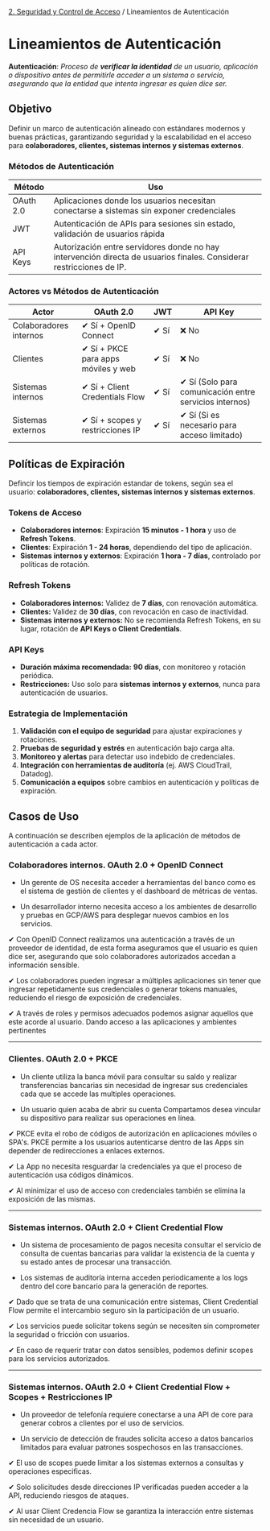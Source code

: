 [2. Seguridad y Control de Acceso](../../index.md) / Lineamientos de Autenticación

# Lineamientos de Autenticación

**Autenticación**: _Proceso de **verificar la identidad** de un usuario, aplicación o dispositivo antes de permitirle acceder a un sistema o servicio, asegurando que la entidad que intenta ingresar es quien dice ser._

## Objetivo

Definir un marco de autenticación alineado con estándares modernos y buenas prácticas, garantizando seguridad y la escalabilidad en el acceso para **colaboradores, clientes, sistemas internos y sistemas externos**.

### Métodos de Autenticación

| Método    | Uso                                                                                                                  |
| --------- | -------------------------------------------------------------------------------------------------------------------- |
| OAuth 2.0 | Aplicaciones donde los usuarios necesitan conectarse a sistemas sin exponer credenciales                             |
| JWT       | Autenticación de APIs para sesiones sin estado, validación de usuarios rápida                                        |
| API Keys  | Autorización entre servidores donde no hay intervención directa de usuarios finales. Considerar restricciones de IP. |

### Actores vs Métodos de Autenticación

| Actor                  | OAuth 2.0                           | JWT  | API Key                                                |
| ---------------------- | ----------------------------------- | ---- | ------------------------------------------------------ |
| Colaboradores internos | ✔ Sí + OpenID Connect               | ✔ Sí | ❌ No                                                  |
| Clientes               | ✔ Sí + PKCE para apps móviles y web | ✔ Sí | ❌ No                                                  |
| Sistemas internos      | ✔ Sí + Client Credentials Flow      | ✔ Sí | ✔ Sí (Solo para comunicación entre servicios internos) |
| Sistemas externos      | ✔ Sí + scopes y restricciones IP    | ✔ Sí | ✔ Sí (Si es necesario para acceso limitado)            |

## Políticas de Expiración

Defincir los tiempos de expiración estandar de tokens, según sea el usuario: **colaboradores, clientes, sistemas internos y sistemas externos**.

### Tokens de Acceso

- **Colaboradores internos**: Expiración **15 minutos - 1 hora** y uso de **Refresh Tokens**.
- **Clientes**: Expiración **1 - 24 horas**, dependiendo del tipo de aplicación.
- **Sistemas internos y externos**: Expiración **1 hora - 7 días**, controlado por políticas de rotación.

### Refresh Tokens

- **Colaboradores internos:** Validez de **7 días**, con renovación automática.
- **Clientes:** Validez de **30 días**, con revocación en caso de inactividad.
- **Sistemas internos y externos:** No se recomienda Refresh Tokens, en su lugar, rotación de **API Keys o Client Credentials**.

### API Keys

- **Duración máxima recomendada:** **90 días**, con monitoreo y rotación periódica.
- **Restricciones:** Uso solo para **sistemas internos y externos**, nunca para autenticación de usuarios.

### Estrategia de Implementación

1. **Validación con el equipo de seguridad** para ajustar expiraciones y rotaciones.
2. **Pruebas de seguridad y estrés** en autenticación bajo carga alta.
3. **Monitoreo y alertas** para detectar uso indebido de credenciales.
4. **Integración con herramientas de auditoría** (ej. AWS CloudTrail, Datadog).
5. **Comunicación a equipos** sobre cambios en autenticación y políticas de expiración.

## Casos de Uso

A continuación se describen ejemplos de la aplicación de métodos de autenticación a cada actor.

### Colaboradores internos. OAuth 2.0 + OpenID Connect

- Un gerente de OS necesita acceder a herramientas del banco como es el sistema de gestión de clientes y el dashboard de métricas de ventas.

- Un desarrollador interno necesita acceso a los ambientes de desarrollo y pruebas en GCP/AWS para desplegar nuevos cambios en los servicios.

✔ Con OpenID Connect realizamos una autenticación a través de un proveedor de identidad, de esta forma aseguramos que el usuario es quien dice ser, asegurando que solo colaboradores autorizados accedan a información sensible.

✔ Los colaboradores pueden ingresar a múltiples aplicaciones sin tener que ingresar repetidamente sus credenciales o generar tokens manuales, reduciendo el riesgo de exposición de credenciales.

✔ A través de roles y permisos adecuados podemos asignar aquellos que este acorde al usuario. Dando acceso a las aplicaciones y ambientes pertinentes

---

### Clientes. OAuth 2.0 + PKCE

- Un cliente utiliza la banca móvil para consultar su saldo y realizar transferencias bancarias sin necesidad de ingresar sus credenciales cada que se accede las multiples operaciones.

- Un usuario quien acaba de abrir su cuenta Compartamos desea vincular su dispositivo para realizar sus operaciones en línea.

✔ PKCE evita el robo de códigos de autorización en aplicaciones móviles o SPA's. PKCE permite a los usuarios autenticarse dentro de las Apps sin depender de redirecciones a enlaces externos.

✔ La App no necesita resguardar la credenciales ya que el proceso de autenticación usa códigos dinámicos.

✔ Al minimizar el uso de acceso con credenciales también se elimina la exposición de las mismas.

---

### Sistemas internos. OAuth 2.0 + Client Credential Flow

- Un sistema de procesamiento de pagos necesita consultar el servicio de consulta de cuentas bancarias para validar la existencia de la cuenta y su estado antes de procesar una transacción.

- Los sistemas de auditoría interna acceden periodicamente a los logs dentro del core bancario para la generación de reportes.

✔ Dado que se trata de una comunicación entre sistemas, Client Credential Flow permite el intercambio seguro sin la participación de un usuario.

✔ Los servicios puede solicitar tokens según se necesiten sin comprometer la seguridad o fricción con usuarios.

✔ En caso de requerir tratar con datos sensibles, podemos definir scopes para los servicios autorizados.

---

### Sistemas internos. OAuth 2.0 + Client Credential Flow + Scopes + Restricciones IP

- Un proveedor de telefonía requiere conectarse a una API de core para generar cobros a clientes por el uso de servicios.

- Un servicio de detección de fraudes solicita acceso a datos bancarios limitados para evaluar patrones sospechosos en las transacciones.

✔ El uso de scopes puede limitar a los sistemas externos a consultas y operaciones especificas.

✔ Solo solicitudes desde direcciones IP verificadas pueden acceder a la API, reduciendo riesgos de ataques.

✔ Al usar Client Credencia Flow se garantiza la interacción entre sistemas sin necesidad de un usuario.

```

```
